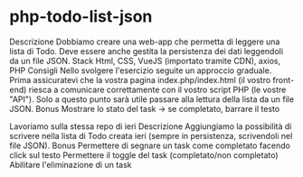 # php-todo-list-json

Descrizione
Dobbiamo creare una web-app che permetta di leggere una lista di Todo.
Deve essere anche gestita la persistenza dei dati leggendoli da un file JSON.
Stack
Html, CSS, VueJS (importato tramite CDN), axios, PHP
Consigli
Nello svolgere l'esercizio seguite un approccio graduale.
Prima assicuratevi che la vostra pagina index.php/index.html (il vostro front-end) riesca a comunicare correttamente con il vostro script PHP (le vostre "API").
Solo a questo punto sarà utile passare alla lettura della lista da un file JSON.
Bonus
Mostrare lo stato del task → se completato, barrare il testo

Lavoriamo sulla stessa repo di ieri
Descrizione
Aggiungiamo la possibilità di scrivere nella lista di Todo creata ieri (sempre in persistenza, scrivendoli nel file JSON).
Bonus
Permettere di segnare un task come completato facendo click sul testo
Permettere il toggle del task (completato/non completato)
Abilitare l'eliminazione di un task